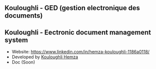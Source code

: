 ## Kouloughli - GED (gestion electronique des documents)
## Kouloughli - Eectronic document management system
- Website: https://www.linkedin.com/in/hemza-kouloughli-1186a0118/
- Developed by [Kouloughli Hemza](https://www.linkedin.com/in/hemza-kouloughli-1186a0118/)
- Doc (Soon)
